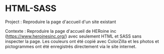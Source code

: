 # HTML-SASS
Project : Reproduire la page d'accueil d'un site existant

Contexte : Reproduire la page d'accueil de HERoine inc (https://www.heroinesinc.org/) avec seulement HTML et SASS sans inspecter la page. Les couleurs ont été copié avec ColorZilla et les photos et pictogrammes ont été enregistrés directement via le site internet.
